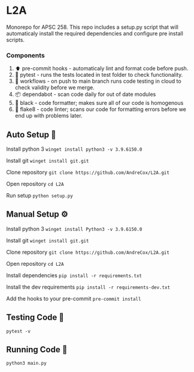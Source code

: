 # L2A

Monorepo for APSC 258. This repo includes a setup.py script that will automaticaly install the required dependencies and configure pre install scripts.

### Components
1. ⬆️ pre-commit hooks - automaticaly lint and format code before push.
2. 🧪 pytest - runs the tests located in test folder to check functionality.
3. 🤖 workflows - on push to main branch runs code testing in cloud to check validity before we merge.
4. 📦 dependabot - scan code daily for out of date modules
5. 📑 black - code formatter; makes sure all of our code is homogenous
6. 🔬 flake8 - code linter; scans our code for formatting errors before we end up with problems later.

## Auto Setup 🤖

Install python 3
`winget install python3 -v 3.9.6150.0`

Install git
`winget install git.git`

Clone repository
`git clone https://github.com/AndreCox/L2A.git`

Open repository
`cd L2A`

Run setup
`python setup.py`

## Manual Setup ⚙️

Install python 3
`winget install Python3 -v 3.9.6150.0`

Install git
`winget install git.git`

Clone repository
`git clone https://github.com/AndreCox/L2A.git`

Open repository
`cd L2A`

Install dependencies
`pip install -r requirements.txt`

Install the dev requirements
`pip install -r requirements-dev.txt`

Add the hooks to your pre-commit
`pre-commit install`

## Testing Code 🧪

`pytest -v`

## Running Code 🚀

`python3 main.py`
